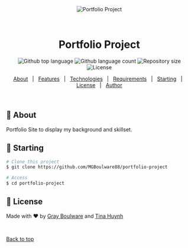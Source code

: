 <div align="center" id="top"> 
  <img src="./.github/app.gif" alt="Portfolio Project" />

  &#xa0;

  <!-- <a href="https://portfolioproject.netlify.app">Demo</a> -->
</div>

<h1 align="center">Portfolio Project</h1>

<p align="center">
  <img alt="Github top language" src="https://img.shields.io/github/languages/top/MGBoulware88/portfolio-project?color=56BEB8">

  <img alt="Github language count" src="https://img.shields.io/github/languages/count/MGBoulware88/portfolio-project?color=56BEB8">

  <img alt="Repository size" src="https://img.shields.io/github/repo-size/MGBoulware88/portfolio-project?color=56BEB8">

  <img alt="License" src="https://img.shields.io/github/license/MGBoulware88/portfolio-project?color=56BEB8">

  <!-- <img alt="Github issues" src="https://img.shields.io/github/issues/MGBoulware88/portfolio-project?color=56BEB8" /> -->

  <!-- <img alt="Github forks" src="https://img.shields.io/github/forks/MGBoulware88/portfolio-project?color=56BEB8" /> -->

  <!-- <img alt="Github stars" src="https://img.shields.io/github/stars/MGBoulware88/portfolio-project?color=56BEB8" /> -->
</p>

<!-- Status -->

<!-- <h4 align="center"> 
	🚧 Gray's Portfolio Project 🚀 Under construction...  🚧
</h4> 

<hr> -->

<p align="center">
  <a href="#dart-about">About</a> &#xa0; | &#xa0; 
  <a href="#sparkles-features">Features</a> &#xa0; | &#xa0;
  <a href="#rocket-technologies">Technologies</a> &#xa0; | &#xa0;
  <a href="#white_check_mark-requirements">Requirements</a> &#xa0; | &#xa0;
  <a href="#checkered_flag-starting">Starting</a> &#xa0; | &#xa0;
  <a href="#memo-license">License</a> &#xa0; | &#xa0;
  <a href="https://github.com/MGBoulware88" target="_blank">Author</a>
</p>

<br>

## :dart: About ##

Portfolio Site to display my background and skillset.

## :checkered_flag: Starting ##

```bash
# Clone this project
$ git clone https://github.com/MGBoulware88/portfolio-project

# Access
$ cd portfolio-project
```

## :memo: License ##

Made with :heart: by <a href="https://github.com/MGBoulware88" target="_blank">Gray Boulware</a> and <a href="https://github.com/tmchuynh" target="_blank">Tina Huynh</a>

&#xa0;

<a href="#top">Back to top</a>
